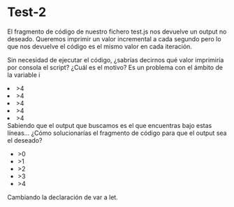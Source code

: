 <h1>Test-2</h1>
El fragmento de código de nuestro fichero test.js nos devuelve un output no deseado. Queremos imprimir un valor incremental a cada segundo pero lo que nos devuelve el código es el mismo valor en cada iteración.

Sin necesidad de ejecutar el código, ¿sabrías decirnos qué valor imprimiría por consola el script? ¿Cuál es el motivo?
Es un problema con el ámbito de la variable i
<li>>4</li>
<li>>4</li>
<li>>4</li>
<li>>4</li>
<li>>4</li>
Sabiendo que el output que buscamos es el que encuentras bajo estas líneas… ¿Cómo solucionarías el fragmento de código para que el output sea el deseado?
<ul>
<li>>0</li>
<li>>1</li>
<li>>2</li>
<li>>3</li>
<li>>4</li>
</ul>
Cambiando la declaración de var a let.
